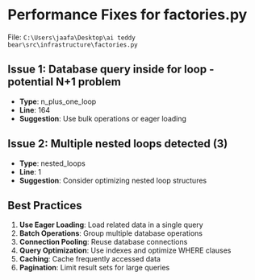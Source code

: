 # Performance Fixes for factories.py

File: `C:\Users\jaafa\Desktop\ai teddy bear\src\infrastructure\factories.py`

## Issue 1: Database query inside for loop - potential N+1 problem
- **Type**: n_plus_one_loop
- **Line**: 164
- **Suggestion**: Use bulk operations or eager loading

## Issue 2: Multiple nested loops detected (3)
- **Type**: nested_loops
- **Line**: 1
- **Suggestion**: Consider optimizing nested loop structures

## Best Practices

1. **Use Eager Loading**: Load related data in a single query
2. **Batch Operations**: Group multiple database operations
3. **Connection Pooling**: Reuse database connections
4. **Query Optimization**: Use indexes and optimize WHERE clauses
5. **Caching**: Cache frequently accessed data
6. **Pagination**: Limit result sets for large queries
